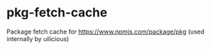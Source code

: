 # pkg-fetch-cache
Package fetch cache for https://www.npmjs.com/package/pkg (used internally by uilicious)

